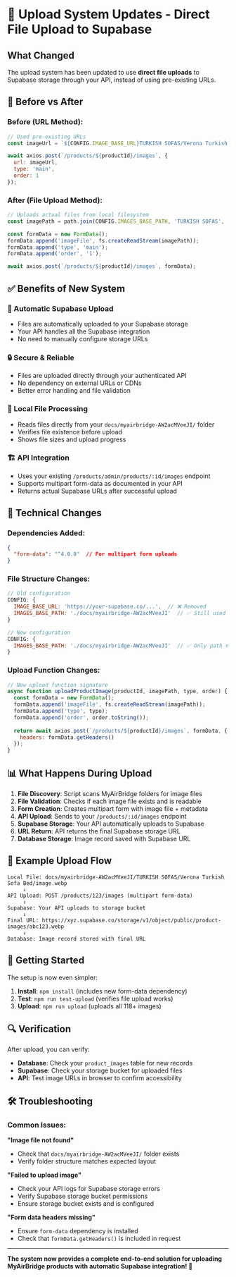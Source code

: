 # 🚀 Upload System Updates - Direct File Upload to Supabase

## What Changed

The upload system has been updated to use **direct file uploads** to Supabase storage through your API, instead of using pre-existing URLs.

## 🔄 Before vs After

### Before (URL Method):
```javascript
// Used pre-existing URLs
const imageUrl = `${CONFIG.IMAGE_BASE_URL}TURKISH SOFAS/Verona Turkish Sofa Bed/image.webp`;

await axios.post(`/products/${productId}/images`, {
  url: imageUrl,
  type: 'main',
  order: 1
});
```

### After (File Upload Method):
```javascript
// Uploads actual files from local filesystem
const imagePath = path.join(CONFIG.IMAGES_BASE_PATH, 'TURKISH SOFAS', 'Verona Turkish Sofa Bed', 'image.webp');

const formData = new FormData();
formData.append('imageFile', fs.createReadStream(imagePath));
formData.append('type', 'main');
formData.append('order', '1');

await axios.post(`/products/${productId}/images`, formData);
```

## ✅ Benefits of New System

### 🎯 Automatic Supabase Upload
- Files are automatically uploaded to your Supabase storage
- Your API handles all the Supabase integration
- No need to manually configure storage URLs

### 🔒 Secure & Reliable
- Files are uploaded directly through your authenticated API
- No dependency on external URLs or CDNs
- Better error handling and file validation

### 📁 Local File Processing
- Reads files directly from your `docs/myairbridge-AW2acMVeeJI/` folder
- Verifies file existence before upload
- Shows file sizes and upload progress

### 🏗️ API Integration
- Uses your existing `/products/admin/products/:id/images` endpoint
- Supports multipart form-data as documented in your API
- Returns actual Supabase URLs after successful upload

## 🔧 Technical Changes

### Dependencies Added:
```json
{
  "form-data": "^4.0.0"  // For multipart form uploads
}
```

### File Structure Changes:
```javascript
// Old configuration
CONFIG: {
  IMAGE_BASE_URL: 'https://your-supabase.co/...',  // ❌ Removed
  IMAGES_BASE_PATH: './docs/myairbridge-AW2acMVeeJI'  // ✅ Still used
}

// New configuration  
CONFIG: {
  IMAGES_BASE_PATH: './docs/myairbridge-AW2acMVeeJI'  // ✅ Only path needed
}
```

### Upload Function Changes:
```javascript
// New upload function signature
async function uploadProductImage(productId, imagePath, type, order) {
  const formData = new FormData();
  formData.append('imageFile', fs.createReadStream(imagePath));
  formData.append('type', type);
  formData.append('order', order.toString());
  
  return await axios.post(`/products/${productId}/images`, formData, {
    headers: formData.getHeaders()
  });
}
```

## 📊 What Happens During Upload

1. **File Discovery**: Script scans MyAirBridge folders for image files
2. **File Validation**: Checks if each image file exists and is readable
3. **Form Creation**: Creates multipart form with image file + metadata
4. **API Upload**: Sends to your `/products/:id/images` endpoint
5. **Supabase Storage**: Your API automatically uploads to Supabase
6. **URL Return**: API returns the final Supabase storage URL
7. **Database Storage**: Image record saved with Supabase URL

## 🎯 Example Upload Flow

```
Local File: docs/myairbridge-AW2acMVeeJI/TURKISH SOFAS/Verona Turkish Sofa Bed/image.webp
     ↓
API Upload: POST /products/123/images (multipart form-data)
     ↓  
Supabase: Your API uploads to storage bucket
     ↓
Final URL: https://xyz.supabase.co/storage/v1/object/public/product-images/abc123.webp
     ↓
Database: Image record stored with final URL
```

## 🚀 Getting Started

The setup is now even simpler:

1. **Install**: `npm install` (includes new form-data dependency)
2. **Test**: `npm run test-upload` (verifies file upload works)
3. **Upload**: `npm run upload` (uploads all 118+ images)

## 🔍 Verification

After upload, you can verify:
- **Database**: Check your `product_images` table for new records
- **Supabase**: Check your storage bucket for uploaded files
- **API**: Test image URLs in browser to confirm accessibility

## 🛠️ Troubleshooting

### Common Issues:

**"Image file not found"**
- Check that `docs/myairbridge-AW2acMVeeJI/` folder exists
- Verify folder structure matches expected layout

**"Failed to upload image"**
- Check your API logs for Supabase storage errors
- Verify Supabase storage bucket permissions
- Ensure storage bucket exists and is configured

**"Form data headers missing"**
- Ensure `form-data` dependency is installed
- Check that `formData.getHeaders()` is included in request

---

**The system now provides a complete end-to-end solution for uploading MyAirBridge products with automatic Supabase integration! 🎉** 